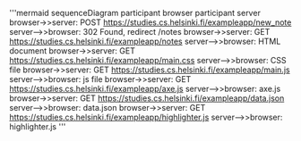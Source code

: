 '''mermaid
sequenceDiagram
  participant browser
  participant server
  browser->>server: POST https://studies.cs.helsinki.fi/exampleapp/new_note
  server-->>browser: 302 Found, redirect /notes
  browser->>server: GET https://studies.cs.helsinki.fi/exampleapp/notes
  server-->>browser: HTML document
  browser->>server: GET https://studies.cs.helsinki.fi/exampleapp/main.css
  server-->>browser: CSS file
  browser->>server: GET https://studies.cs.helsinki.fi/exampleapp/main.js
  server-->>browser: js file
  browser->>server: GET https://studies.cs.helsinki.fi/exampleapp/axe.js
  server-->>browser: axe.js
  browser->>server: GET https://studies.cs.helsinki.fi/exampleapp/data.json
  server-->>browser: data.json
  browser->>server: GET https://studies.cs.helsinki.fi/exampleapp/highlighter.js
  server-->>browser: highlighter.js
'''
